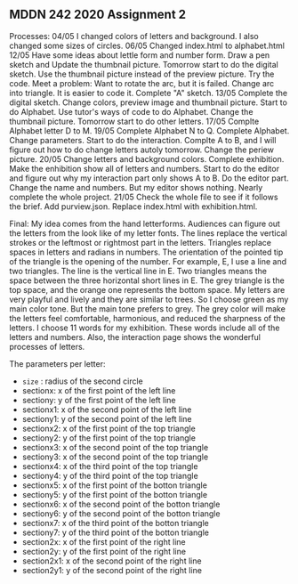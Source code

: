 ## MDDN 242 2020 Assignment 2

Processes:
04/05 I changed colors of letters and background. I also changed some sizes of circles.
06/05 Changed index.html to alphabet.html
12/05 Have some ideas about lettle form and number form. Draw a pen sketch and Update the thumbnail picture. Tomorrow start to do the digital sketch.
Use the thumbnail picture instead of the preview picture.
Try the code. Meet a problem: Want to rotate the arc, but it is failed.
Change arc into triangle. It is easier to code it. Complete "A" sketch.
13/05 Complete the digital sketch.
Change colors, preview image and thumbnail picture.
Start to do Alphabet. Use tutor's ways of code to do Alphabet. Change the thumbnail picture. Tomorrow start to do other letters.
17/05 Complte Alphabet letter D to M.
19/05 Complete Alphabet N to Q.
Complete Alphabet. Change parameters.
Start to do the interaction. Complte A to B, and I will figure out how to do change letters autoly tomorrow. Change the periew picture.
20/05 Change letters and background colors.
Complete exhibition. Make the enhibition show all of letters and numbers. Start to do the editor and figure out why my interaction part only shows A to B.
Do the editor part. Change the name and numbers. But my editor shows nothing.
Nearly complete the whole project.
21/05 Check the whole file to see if it follows the brief. Add purview.json. Replace index.html with exhibition.html.

Final:
My idea comes from the hand letterforms. Audiences can figure out the letters from the look like of my letter fonts. The lines replace the vertical strokes or the leftmost or rightmost part in the letters. Triangles replace spaces in letters and radians in numbers. The orientation of the pointed tip of the triangle is the opening of the number. For example, E, I use a line and two triangles. The line is the vertical line in E. Two triangles means the space between the three horizontal short lines in E. The grey triangle is the top space, and the orange one represents the bottom space. My letters are very playful and lively and they are similar to trees. So I choose green as my main color tone. But the main tone prefers to grey. The grey color will make the letters feel comfortable, harmonious, and reduced the sharpness of the letters. I choose 11 words for my exhibition. These words include all of the letters and numbers. Also, the interaction page shows the wonderful processes of letters.


The parameters per letter:
  * `size` : radius of the second circle
  * sectionx: x of the first point of the left line
  * sectiony: y of the first point of the left line
  * sectionx1: x of the second point of the left line
  * sectiony1: y of the second point of the left line
  * sectionx2: x of the first point of the top triangle
  * sectiony2: y of the first point of the top triangle
  * sectionx3: x of the second point of the top triangle
  * sectiony3: x of the second point of the top triangle
  * sectionx4: x of the third point of the top triangle
  * sectiony4: y of the third point of the top triangle
  * sectionx5: x of the first point of the botton triangle
  * sectiony5: y of the first point of the botton triangle
  * sectionx6: x of the second point of the botton triangle
  * sectiony6: y of the second point of the botton triangle
  * sectionx7: x of the third point of the botton triangle
  * sectiony7: y of the third point of the botton triangle
  * section2x: x of the first point of the right line
  * section2y: y of the first point of the right line
  * section2x1: x of the second point of the right line
  * section2y1: y of the second point of the right line
